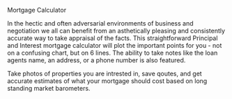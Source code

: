 Mortgage Calculator

In the hectic and often adversarial environments of business and negotiation we all can benefit from an asthetically pleasing and consistently accurate way to take appraisal of the facts. This straightforward Principal and Interest mortgage calculator will plot the important points for you - not on a confusing chart, but on 6 lines. The ability to take notes like the loan agents name, an address, or a phone number is also featured. 

Take photos of properties you are intrested in, save qoutes, and get accurate estimates of what your mortgage should cost based on long standing market barometers. 
